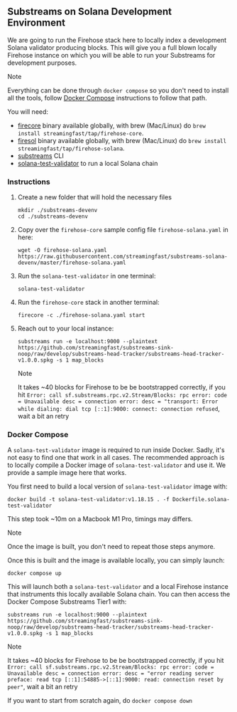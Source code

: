 ## Substreams on Solana Development Environment

We are going to run the Firehose stack here to locally index a development Solana validator producing blocks. This will give you a full blown locally Firehose instance on which you will be able to run your Substreams for development purposes.

> [!NOTE]
> Everything can be done through `docker compose` so you don't need to install all the tools, follow [Docker Compose](#docker-compose) instructions to follow that path.

You will need:
- [firecore](https://github.com/streamingfast/firehose-core/releases) binary available globally, with brew (Mac/Linux) do `brew install streamingfast/tap/firehose-core`.
- [firesol](https://github.com/streamingfast/firehose-solana/releases) binary available globally, with brew (Mac/Linux) do `brew install streamingfast/tap/firehose-solana`.
- [substreams](https://substreams.streamingfast.io/documentation/consume/installing-the-cli) CLI
- [solana-test-validator](https://docs.solanalabs.com/cli/install) to run a local Solana chain


### Instructions

1. Create a new folder that will hold the necessary files

   ```shell
   mkdir ./substreams-devenv
   cd ./substreams-devenv
   ```

1. Copy over the `firehose-core` sample config file `firehose-solana.yaml` in here:

   ```shell
   wget -O firehose-solana.yaml https://raw.githubusercontent.com/streamingfast/substreams-solana-devenv/master/firehose-solana.yaml
   ```

1. Run the `solana-test-validator` in one terminal:

   ```shell
   solana-test-validator
   ```

1. Run the `firehose-core` stack in another terminal:

   ```shell
   firecore -c ./firehose-solana.yaml start
   ```

1. Reach out to your local instance:

   ```shell
   substreams run -e localhost:9000 --plaintext https://github.com/streamingfast/substreams-sink-noop/raw/develop/substreams-head-tracker/substreams-head-tracker-v1.0.0.spkg -s 1 map_blocks
   ```

   > [!NOTE]
   > It takes ~40 blocks for Firehose to be be bootstrapped correctly, if you hit `Error: call sf.substreams.rpc.v2.Stream/Blocks: rpc error: code = Unavailable desc = connection error: desc = "transport: Error while dialing: dial tcp [::1]:9000: connect: connection refused`, wait a bit an retry

### Docker Compose

A `solana-test-validator` image is required to run inside Docker. Sadly, it's not easy to find one that work in all cases. The recommended approach is to locally compile a Docker image of `solana-test-validator` and use it. We provide a sample image here that works.

You first need to build a local version of `solana-test-validator` image with:

```shell
docker build -t solana-test-validator:v1.18.15 . -f Dockerfile.solana-test-validator
```

This step took ~10m on a Macbook M1 Pro, timings may differs.

> [!NOTE]
> Once the image is built, you don't need to repeat those steps anymore.

Once this is built and the image is available locally, you can simply launch:

```shell
docker compose up
```

This will launch both a `solana-test-validator` and a local Firehose instance that instruments this locally available Solana chain. You can then access the Docker Compose Substreams Tier1 with:

```shell
substreams run -e localhost:9000 --plaintext https://github.com/streamingfast/substreams-sink-noop/raw/develop/substreams-head-tracker/substreams-head-tracker-v1.0.0.spkg -s 1 map_blocks
```

> [!NOTE]
> It takes ~40 blocks for Firehose to be be bootstrapped correctly, if you hit `Error: call sf.substreams.rpc.v2.Stream/Blocks: rpc error: code = Unavailable desc = connection error: desc = "error reading server preface: read tcp [::1]:54885->[::1]:9000: read: connection reset by peer"`, wait a bit an retry


If you want to start from scratch again, do `docker compose down`